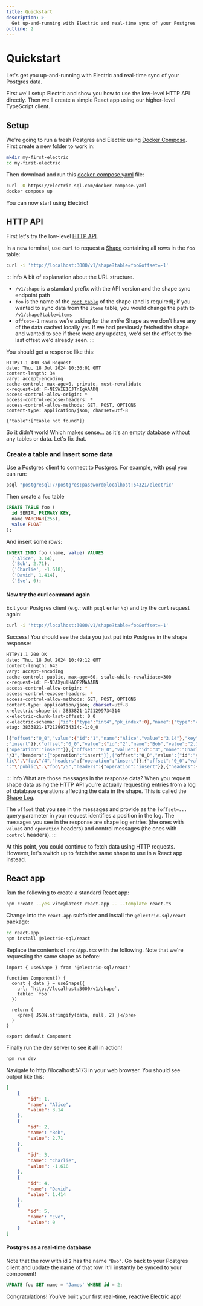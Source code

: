 ```yaml
---
title: Quickstart
description: >-
  Get up-and-running with Electric and real-time sync of your Postgres data.
outline: 2
---
```


# Quickstart

Let's get you up-and-running with Electric and real-time sync of your Postgres data.

First we'll setup Electric and show you how to use the low-level HTTP API directly. Then we'll create a simple React app using our higher-level TypeScript client.

## Setup

We're going to run a fresh Postgres and Electric using [Docker Compose](https://docs.docker.com/compose). First create a new folder to work in:

```sh
mkdir my-first-electric
cd my-first-electric
```

Then download and run this [docker-compose.yaml](https://github.com/electric-sql/electric/blob/main/website/public/docker-compose.yaml) file:

```sh
curl -O https://electric-sql.com/docker-compose.yaml
docker compose up
```

You can now start using Electric!

## HTTP API

First let's try the low-level [HTTP API](/docs/api/http).

In a new terminal, use `curl` to request a [Shape](/docs/guides/shapes) containing all rows in the `foo` table:

```sh
curl -i 'http://localhost:3000/v1/shape?table=foo&offset=-1'
```

::: info A bit of explanation about the URL structure.

- `/v1/shape` is a standard prefix with the API version and the shape sync endpoint path
- `foo` is the name of the [`root_table`](/docs/guides/shapes#root-table) of the shape (and is required); if you wanted to sync data from the `items` table, you would change the path to `/v1/shape?table=items`
- `offset=-1` means we're asking for the *entire* Shape as we don't have any of the data cached locally yet. If we had previously fetched the shape and wanted to see if there were any updates, we'd set the offset to the last offset we'd already seen.
:::

You should get a response like this:

```http
HTTP/1.1 400 Bad Request
date: Thu, 18 Jul 2024 10:36:01 GMT
content-length: 34
vary: accept-encoding
cache-control: max-age=0, private, must-revalidate
x-request-id: F-NISWIE1CJTnIgAAADQ
access-control-allow-origin: *
access-control-expose-headers: *
access-control-allow-methods: GET, POST, OPTIONS
content-type: application/json; charset=utf-8

{"table":["table not found"]}
```

So it didn't work! Which makes sense... as it's an empty database without any tables or data. Let's fix that.

### Create a table and insert some data

Use a Postgres client to connect to Postgres. For example, with [psql](https://www.postgresql.org/docs/current/app-psql.html) you can run:

```sh
psql "postgresql://postgres:password@localhost:54321/electric"
```

Then create a `foo` table

```sql
CREATE TABLE foo (
  id SERIAL PRIMARY KEY,
  name VARCHAR(255),
  value FLOAT
);
```

And insert some rows:

```sql
INSERT INTO foo (name, value) VALUES
  ('Alice', 3.14),
  ('Bob', 2.71),
  ('Charlie', -1.618),
  ('David', 1.414),
  ('Eve', 0);
```

#### Now try the curl command again

Exit your Postgres client (e.g.: with `psql` enter `\q`) and try the `curl` request again:

```sh
curl -i 'http://localhost:3000/v1/shape?table=foo&offset=-1'
```

Success! You should see the data you just put into Postgres in the shape response:

```bash
HTTP/1.1 200 OK
date: Thu, 18 Jul 2024 10:49:12 GMT
content-length: 643
vary: accept-encoding
cache-control: public, max-age=60, stale-while-revalidate=300
x-request-id: F-NJAXyulHAQP2MAAABN
access-control-allow-origin: *
access-control-expose-headers: *
access-control-allow-methods: GET, POST, OPTIONS
content-type: application/json; charset=utf-8
x-electric-shape-id: 3833821-1721299734314
x-electric-chunk-last-offset: 0_0
x-electric-schema: {"id":{"type":"int4","pk_index":0},"name":{"type":"varchar","max_length":255},"value":{"type":"float8"}}
etag: 3833821-1721299734314:-1:0_0

[{"offset":"0_0","value":{"id":"1","name":"Alice","value":"3.14"},"key":"\"public\".\"foo\"/1","headers":{"operation"
:"insert"}},{"offset":"0_0","value":{"id":"2","name":"Bob","value":"2.71"},"key":"\"public\".\"foo\"/2","headers":
{"operation":"insert"}},{"offset":"0_0","value":{"id":"3","name":"Charlie","value":"-1.618"},"key":"\"public\".\"foo\
"/3","headers":{"operation":"insert"}},{"offset":"0_0","value":{"id":"4","name":"David","value":"1.414"},"key":"\"pub
lic\".\"foo\"/4","headers":{"operation":"insert"}},{"offset":"0_0","value":{"id":"5","name":"Eve","value":"0.0"},"key
":"\"public\".\"foo\"/5","headers":{"operation":"insert"}},{"headers":{"control":"up-to-date"}}]
```

::: info What are those messages in the response data?
When you request shape data using the HTTP API you're actually requesting entries from a log of database operations affecting the data in the shape. This is called the [Shape Log](/docs/api/http#shape-log).

The `offset` that you see in the messages and provide as the `?offset=...` query parameter in your request identifies a position in the log. The messages you see in the response are shape log entries (the ones with `value`s and `operation` headers) and control messages (the ones with `control` headers).
:::

At this point, you could continue to fetch data using HTTP requests. However, let's switch up to fetch the same shape to use in a React app instead.

## React app

Run the following to create a standard React app:

```sh
npm create --yes vite@latest react-app -- --template react-ts
```

Change into the `react-app` subfolder and install the `@electric-sql/react` package:

```sh
cd react-app
npm install @electric-sql/react
```

Replace the contents of `src/App.tsx` with the following. Note that we're requesting the same shape as before:

```tsx
import { useShape } from '@electric-sql/react'

function Component() {
  const { data } = useShape({
    url: `http://localhost:3000/v1/shape`,
    table: `foo`
  })

  return (
    <pre>{ JSON.stringify(data, null, 2) }</pre>
  )
}

export default Component
```

Finally run the dev server to see it all in action!

```sh
npm run dev
```

Navigate to http://localhost:5173 in your web browser. You should see output like this:

```json
[
    {
        "id": 1,
        "name": "Alice",
        "value": 3.14
    },
    {
        "id": 2,
        "name": "Bob",
        "value": 2.71
    },
    {
        "id": 3,
        "name": "Charlie",
        "value": -1.618
    },
    {
        "id": 4,
        "name": "David",
        "value": 1.414
    },
    {
        "id": 5,
        "name": "Eve",
        "value": 0
    }
]
```

#### Postgres as a real-time database

Note that the row with id `2` has the name `"Bob"`. Go back to your Postgres client and update the name of that row. It'll instantly be synced to your component!

```sql
UPDATE foo SET name = 'James' WHERE id = 2;
```

Congratulations! You've built your first real-time, reactive Electric app!
